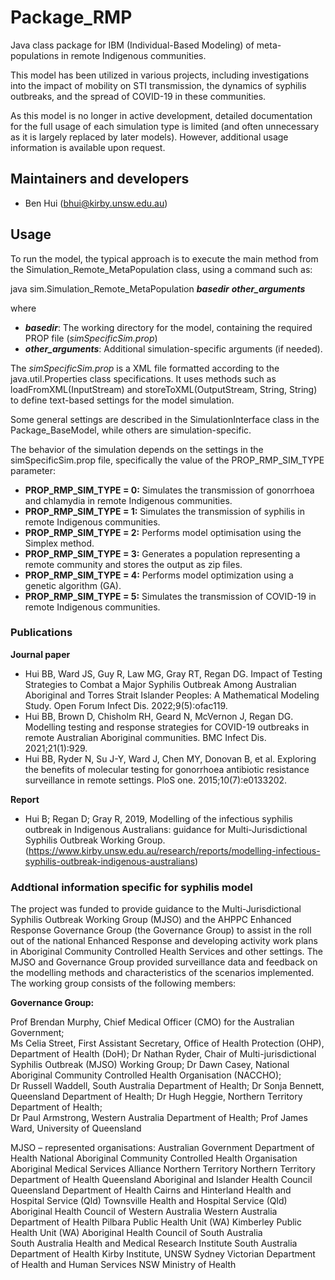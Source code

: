 # Package_RMP

Java class package for IBM (Individual-Based Modeling) of meta-populations in remote Indigenous communities. 

This model has been utilized in various projects, including investigations into the impact of mobility on STI transmission, the dynamics of syphilis outbreaks, and the spread of COVID-19 in these communities.

As this model is no longer in active development, detailed documentation for the full usage of each simulation type is limited (and often unnecessary as it is largely replaced by later models). However, additional usage information is 
available upon request.

## Maintainers and developers

* Ben Hui (bhui@kirby.unsw.edu.au)

## Usage 

To run the model, the typical approach is to execute the main method from the Simulation_Remote_MetaPopulation class, using a command such as:

  java sim.Simulation_Remote_MetaPopulation **_basedir_** **_other_arguments_**

where 
* **_basedir_**: The working directory for the model, containing the required PROP file (_simSpecificSim.prop_)
* **_other_arguments_**: Additional simulation-specific arguments (if needed).

The _simSpecificSim.prop_ is a XML file formatted according to the java.util.Properties class specifications. It uses methods such as loadFromXML(InputStream) and storeToXML(OutputStream, String, String) to define text-based settings for the model simulation.

Some general settings are described in the SimulationInterface class in the Package_BaseModel, while others are simulation-specific.

The behavior of the simulation depends on the settings in the simSpecificSim.prop file, specifically the value of the PROP_RMP_SIM_TYPE parameter:

* **PROP_RMP_SIM_TYPE = 0:** Simulates the transmission of gonorrhoea and chlamydia in remote Indigenous communities.
* **PROP_RMP_SIM_TYPE = 1:** Simulates the transmission of syphilis in remote Indigenous communities.
* **PROP_RMP_SIM_TYPE = 2:** Performs model optimisation using the Simplex method.
* **PROP_RMP_SIM_TYPE = 3:** Generates a population representing a remote community and stores the output as zip files.
* **PROP_RMP_SIM_TYPE = 4:** Performs model optimization using a genetic algorithm (GA).
* **PROP_RMP_SIM_TYPE = 5:** Simulates the transmission of COVID-19 in remote Indigenous communities.

### Publications

**Journal paper**

* Hui BB, Ward JS, Guy R, Law MG, Gray RT, Regan DG. Impact of Testing Strategies to Combat a Major Syphilis Outbreak Among Australian Aboriginal and Torres Strait Islander Peoples: A Mathematical Modeling Study. Open Forum Infect Dis. 2022;9(5):ofac119.
* Hui BB, Brown D, Chisholm RH, Geard N, McVernon J, Regan DG. Modelling testing and response strategies for COVID-19 outbreaks in remote Australian Aboriginal communities. BMC Infect Dis. 2021;21(1):929.
* Hui BB, Ryder N, Su J-Y, Ward J, Chen MY, Donovan B, et al. Exploring the benefits of molecular testing for gonorrhoea antibiotic resistance surveillance in remote settings. PloS one. 2015;10(7):e0133202.

**Report**
* Hui B; Regan D; Gray R, 2019, Modelling of the infectious syphilis outbreak in Indigenous Australians: guidance for Multi-Jurisdictional Syphilis Outbreak Working Group. (https://www.kirby.unsw.edu.au/research/reports/modelling-infectious-syphilis-outbreak-indigenous-australians)

### Addtional information specific for syphilis model

The project was funded to provide guidance to the Multi-Jurisdictional Syphilis Outbreak Working Group (MJSO) and the AHPPC Enhanced Response Governance Group (the Governance Group) to assist in the roll out of the national Enhanced Response and developing activity work plans in Aboriginal Community Controlled Health Services and other settings. The MJSO and Governance Group provided surveillance data and feedback on the modelling methods and characteristics of the scenarios implemented. The working group consists of the following members:  

**Governance Group:**  

Prof Brendan Murphy, Chief Medical Officer (CMO) for the Australian Government;  
Ms Celia Street, First Assistant Secretary, Office of Health Protection (OHP), Department of Health (DoH); 
Dr Nathan Ryder, Chair of Multi-jurisdictional Syphilis Outbreak (MJSO) Working Group; 
Dr Dawn Casey, National Aboriginal Community Controlled Health Organisation (NACCHO);  
Dr Russell Waddell, South Australia Department of Health; 
Dr Sonja Bennett, Queensland Department of Health; 
Dr Hugh Heggie, Northern Territory Department of Health;  
Dr Paul Armstrong, Western Australia Department of Health;
Prof James Ward, University of Queensland 
 
MJSO – represented organisations: 
Australian Government Department of Health 
National Aboriginal Community Controlled Health Organisation 
Aboriginal Medical Services Alliance Northern Territory 
Northern Territory Department of Health 
Queensland Aboriginal and Islander Health Council 
Queensland Department of Health 
Cairns and Hinterland Health and Hospital Service (Qld) 
Townsville Health and Hospital Service (Qld) 
Aboriginal Health Council of Western Australia 
Western Australia Department of Health 
Pilbara Public Health Unit (WA) 
Kimberley Public Health Unit (WA) 
Aboriginal Health Council of South Australia  
South Australia Health and Medical Research Institute 
South Australia Department of Health 
Kirby Institute, UNSW Sydney 
Victorian Department of Health and Human Services 
NSW Ministry of Health  
